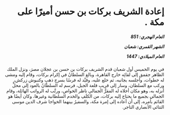 <h1 dir="rtl">إعادة الشريف بركات بن حسن أميرًا على مكة .</h1>

<h5 dir="rtl">العام الهجري:  851

الشهر القمري: شعبان

العام الميلادي: 1447</h5>

<p dir="rtl">في يوم الخميس أول شعبان قدم الشريف بركات بن حسن بن عجلان مصرَ، ونزل الملك الظاهر جقمق إلى لقائِه خارج القاهرة، وبالغ السلطانُ في إكرام بركات، وقام إليه ومشى له خطوات، وأجلسه بجانبه، ثم خلع عليه، وقيَّد له فرسًا بسرج ذهبٍ وكنبوش زركش، وركب مع السلطان، وسار إلى قريبِ قلعة الجبل، فرسم له السلطانُ بالعود إلى محلٍّ أنزله به، وهو مكان أخلاه له المقرُّ الجمالي ناظر الخواص، ورتَّب له الرواتب الهائلة، وقام الجمالي بجميع ما يحتاج إليه بركات، من الكلَفِ والخدم السلطانية وغيرها، وكان أيضًا هو القائم بأمره، إلى أن أعاده إلى إمرة مكة، والسفيرُ بينهما الخواجا شرف الدين موسى التتائي الأنصاري التاجر.</p></br>
